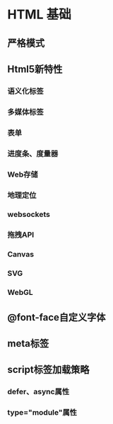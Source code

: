 # HTML 基础

## 严格模式

## Html5新特性

### 语义化标签
### 多媒体标签
### 表单
### 进度条、度量器
### Web存储
### 地理定位
### websockets

### 拖拽API
### Canvas
### SVG
### WebGL



## @font-face自定义字体

## meta标签

## script标签加载策略

### defer、async属性

### type="module"属性
